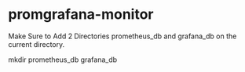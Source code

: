 # promgrafana-monitor

Make Sure to Add 2 Directories prometheus_db and grafana_db on the current directory.

mkdir prometheus_db grafana_db
